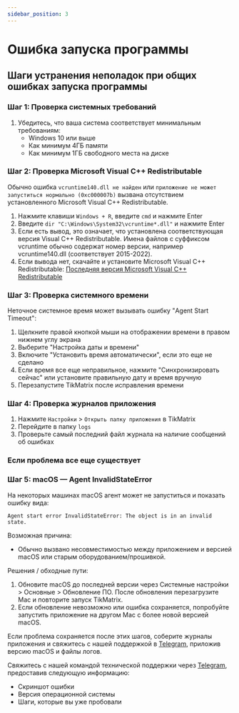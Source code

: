 ```yaml
---
sidebar_position: 3
---
```


# Ошибка запуска программы

## Шаги устранения неполадок при общих ошибках запуска программы

### Шаг 1: Проверка системных требований

1. Убедитесь, что ваша система соответствует минимальным требованиям:
   - Windows 10 или выше
   - Как минимум 4ГБ памяти
   - Как минимум 1ГБ свободного места на диске

### Шаг 2: Проверка Microsoft Visual C++ Redistributable

Обычно ошибка `vcruntime140.dll не найден` или `приложение не может запуститься нормально (0xc000007b)` вызвана отсутствием установленного Microsoft Visual C++ Redistributable.

1. Нажмите клавиши `Windows + R`, введите `cmd` и нажмите Enter
2. Введите `dir "C:\Windows\System32\vcruntime*.dll"` и нажмите Enter
3. Если есть вывод, это означает, что установлена соответствующая версия Visual C++ Redistributable. Имена файлов с суффиксом vcruntime обычно содержат номер версии, например vcruntime140.dll (соответствует 2015-2022).
4. Если вывода нет, скачайте и установите Microsoft Visual C++ Redistributable: [Последняя версия Microsoft Visual C++ Redistributable](https://learn.microsoft.com/en-us/cpp/windows/latest-supported-vc-redist?view=msvc-170)

### Шаг 3: Проверка системного времени

Неточное системное время может вызывать ошибку "Agent Start Timeout":

1. Щелкните правой кнопкой мыши на отображении времени в правом нижнем углу экрана
2. Выберите "Настройка даты и времени"
3. Включите "Установить время автоматически", если это еще не сделано
4. Если время все еще неправильное, нажмите "Синхронизировать сейчас" или установите правильную дату и время вручную
5. Перезапустите TikMatrix после исправления времени

### Шаг 4: Проверка журналов приложения

1. Нажмите `Настройки` > `Открыть папку приложения` в TikMatrix
2. Перейдите в папку `logs`
3. Проверьте самый последний файл журнала на наличие сообщений об ошибках

### Если проблема все еще существует

### Шаг 5: macOS — Agent InvalidStateError

На некоторых машинах macOS агент может не запуститься и показать ошибку вида:

```text
Agent start error InvalidStateError: The object is in an invalid state.
```

Возможная причина:

- Обычно вызвано несовместимостью между приложением и версией macOS или старым оборудованием/прошивкой.

Решения / обходные пути:

1. Обновите macOS до последней версии через Системные настройки > Основные > Обновление ПО. После обновления перезагрузите Mac и повторите запуск TikMatrix.
2. Если обновление невозможно или ошибка сохраняется, попробуйте запустить приложение на другом Mac с более новой версией macOS.

Если проблема сохраняется после этих шагов, соберите журналы приложения и свяжитесь с нашей поддержкой в [Telegram](https://t.me/tikmatrix_support), приложив версию macOS и файлы логов.

Свяжитесь с нашей командой технической поддержки через [Telegram](https://t.me/tikmatrix_support), предоставив следующую информацию:

- Скриншот ошибки
- Версия операционной системы
- Шаги, которые вы уже пробовали
